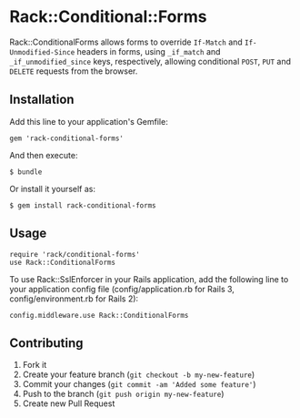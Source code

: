 # Rack::Conditional::Forms

Rack::ConditionalForms allows forms to override `If-Match` and `If-Unmodified-Since` headers in forms, using `_if_match` and `_if_unmodified_since` keys, respectively,
allowing conditional `POST`, `PUT` and `DELETE` requests from the browser.

## Installation

Add this line to your application's Gemfile:

    gem 'rack-conditional-forms'

And then execute:

    $ bundle

Or install it yourself as:

    $ gem install rack-conditional-forms

## Usage

    require 'rack/conditional-forms'
    use Rack::ConditionalForms
    
To use Rack::SslEnforcer in your Rails application, add the following line to your application config file (config/application.rb for Rails 3, config/environment.rb for Rails 2):

    config.middleware.use Rack::ConditionalForms

## Contributing

1. Fork it
2. Create your feature branch (`git checkout -b my-new-feature`)
3. Commit your changes (`git commit -am 'Added some feature'`)
4. Push to the branch (`git push origin my-new-feature`)
5. Create new Pull Request
